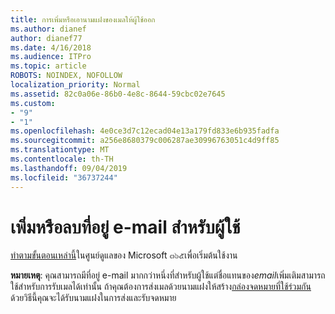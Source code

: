 ```yaml
---
title: การเพิ่มหรือเอานามแฝงของเมลให้ผู้ใช้ออก
ms.author: dianef
author: dianef77
ms.date: 4/16/2018
ms.audience: ITPro
ms.topic: article
ROBOTS: NOINDEX, NOFOLLOW
localization_priority: Normal
ms.assetid: 82c0a06e-86b0-4e8c-8644-59cbc02e7645
ms.custom:
- "9"
- "1"
ms.openlocfilehash: 4e0ce3d7c12ecad04e13a179fd833e6b935fadfa
ms.sourcegitcommit: a256e8680379c006287ae30996763051c4d9ff85
ms.translationtype: MT
ms.contentlocale: th-TH
ms.lasthandoff: 09/04/2019
ms.locfileid: "36737244"
---
```

# <a name="add-or-remove-an-email-address-for-a-user"></a>เพิ่มหรือลบที่อยู่ e-mail สำหรับผู้ใช้

[ทำตามขั้นตอนเหล่านี้](https://portal.office.com/AdminPortal/Home#/AssistedGuide/addemailoptions)ในศูนย์ดูแลของ Microsoft ๓๖๕เพื่อเริ่มต้นใช้งาน

 **หมายเหตุ**: คุณสามารถมีที่อยู่ e-mail มากกว่าหนึ่งที่สำหรับผู้ใช้แต่ชื่อแทนของ*email*เพิ่มเติมสามารถใช้สำหรับการรับเมลได้เท่านั้น ถ้าคุณต้องการส่งเมลด้วยนามแฝงให้สร้าง[กล่องจดหมายที่ใช้ร่วมกัน](https://docs.microsoft.com/office365/admin/email/create-a-shared-mailbox) ด้วยวิธีนี้คุณจะได้รับนามแฝงในการส่งและรับจดหมาย
  